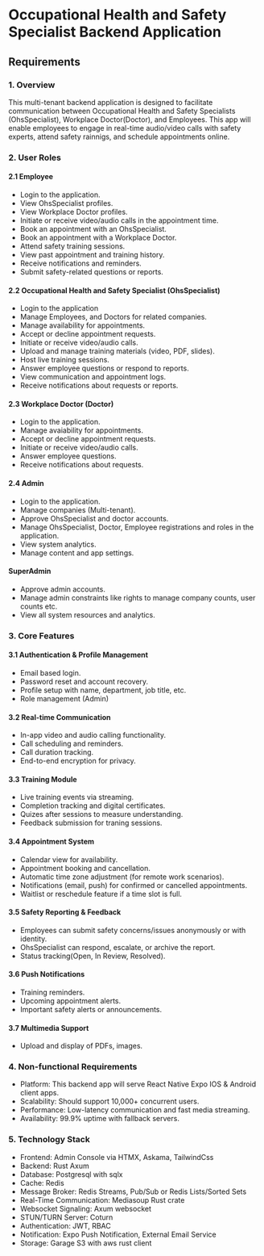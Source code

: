 # Occupational Health and Safety Specialist Backend Application



## Requirements

### 1. Overview
This multi-tenant backend application is designed to facilitate communication between Occupational Health and Safety Specialists (OhsSpecialist), Workplace Doctor(Doctor), and Employees. This app will enable employees to engage in real-time audio/video calls with safety experts, attend safety rainnigs, and schedule appointments online.

### 2. User Roles

#### 2.1 Employee

- Login to the application.
- View OhsSpecialist profiles.
- View Workplace Doctor profiles.
- Initiate or receive video/audio calls in the appointment time.
- Book an appointment with an OhsSpecialist.
- Book an appointment with a Workplace Doctor.
- Attend safety training sessions.
- View past appointment and training history.
- Receive notifications and reminders.
- Submit safety-related questions or reports.

#### 2.2 Occupational Health and Safety Specialist (OhsSpecialist)

- Login to the application
- Manage Employees, and Doctors for related companies.
- Manage availability for appointments.
- Accept or decline appointment requests.
- Initiate or receive video/audio calls.
- Upload and manage training materials (video, PDF, slides).
- Host live training sessions.
- Answer employee questions or respond to reports.
- View communication and appointment logs.
- Receive notifications about requests or reports.
  
#### 2.3 Workplace Doctor (Doctor)
- Login to the application.
- Manage avaiability for appointments.
- Accept or decline appointment requests.
- Initiate or receive video/audio calls.
- Answer employee questions.
- Receive notifications about requests.

#### 2.4 Admin

- Login to the application.
- Manage companies (Multi-tenant).
- Approve OhsSpecialist and doctor accounts.
- Manage OhsSpecialist, Doctor, Employee registrations and roles in the application.
- View system analytics.
- Manage content and app settings.

#### SuperAdmin
- Approve admin accounts.
- Manage admin constraints like rights to manage company counts, user counts etc.
- View all system resources and analytics.

### 3. Core Features

#### 3.1 Authentication & Profile Management
- Email based login.
- Password reset and account recovery.
- Profile setup with name, department, job title, etc.
- Role management (Admin)

#### 3.2 Real-time Communication
- In-app video and audio calling functionality.
- Call scheduling and reminders.
- Call duration tracking.
- End-to-end encryption for privacy.

#### 3.3 Training Module

- Live training events via streaming.
- Completion tracking and digital certificates.
- Quizes after sessions to measure understanding.
- Feedback submission for traning sessions.

#### 3.4 Appointment System

- Calendar view for availability.
- Appointment booking and cancellation.
- Automatic time zone adjustment (for remote work scenarios).
- Notifications (email, push) for confirmed or cancelled appointments.
- Waitlist or reschedule feature if a time slot is full.

#### 3.5 Safety Reporting & Feedback

- Employees can submit safety concerns/issues anonymously or with identity.
- OhsSpecialist can respond, escalate, or archive the report.
- Status tracking(Open, In Review, Resolved).

#### 3.6 Push Notifications

- Training reminders.
- Upcoming appointment alerts.
- Important safety alerts or announcements.

#### 3.7 Multimedia Support

- Upload and display of PDFs, images.

### 4. Non-functional Requirements

- Platform: This backend app will serve React Native Expo IOS & Android client apps.
- Scalability: Should support 10,000+ concurrent users.
- Performance: Low-latency communication and fast media streaming.
- Availability: 99.9% uptime with fallback servers.

### 5. Technology Stack
- Frontend: Admin Console via HTMX, Askama, TailwindCss
- Backend: Rust Axum
- Database: Postgresql with sqlx
- Cache: Redis
- Message Broker: Redis Streams, Pub/Sub or Redis Lists/Sorted Sets
- Real-Time Communication: Mediasoup Rust crate
- Websocket Signaling: Axum websocket
- STUN/TURN Server: Coturn
- Authentication: JWT, RBAC
- Notification: Expo Push Notification, External Email Service 
- Storage: Garage S3 with aws rust client